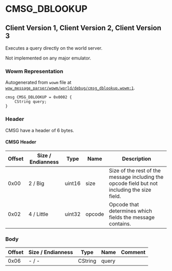 # CMSG_DBLOOKUP

## Client Version 1, Client Version 2, Client Version 3

Executes a query directly on the world server.

Not implemented on any major emulator.

### Wowm Representation

Autogenerated from `wowm` file at [`wow_message_parser/wowm/world/debug/cmsg_dblookup.wowm:1`](https://github.com/gtker/wow_messages/tree/main/wow_message_parser/wowm/world/debug/cmsg_dblookup.wowm#L1).
```rust,ignore
cmsg CMSG_DBLOOKUP = 0x0002 {
    CString query;
}
```
### Header

CMSG have a header of 6 bytes.

#### CMSG Header

| Offset | Size / Endianness | Type   | Name   | Description |
| ------ | ----------------- | ------ | ------ | ----------- |
| 0x00   | 2 / Big           | uint16 | size   | Size of the rest of the message including the opcode field but not including the size field.|
| 0x02   | 4 / Little        | uint32 | opcode | Opcode that determines which fields the message contains.|

### Body

| Offset | Size / Endianness | Type | Name | Comment |
| ------ | ----------------- | ---- | ---- | ------- |
| 0x06 | - / - | CString | query |  |

